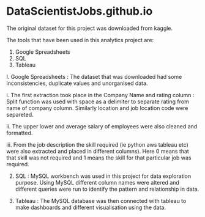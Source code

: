 # DataScientistJobs.github.io
The original dataset for this project was downloaded from kaggle.

The tools that have been used in this analytics project are:

1. Google Spreadsheets
2. SQL
3. Tableau 

I.  Google Spreadsheets :
The dataset that was downloaded had some inconsistencies, duplicate values and unorganised data. 

   i. The first extraction took place in the Company Name and rating column : Split function was used with space as a delimiter to separate rating from name of company column. Similarly location and job location code were separeted.

  ii. The upper lower and average salary of employees were also cleaned and formatted.

  iii. From the job description the skill required (ie python aws tableau etc) were also extracted and placed in different columns). Here 0 means that that skill was not required and 1 means the skill for that particular job was required.

2. SQL :
MySQL workbench was used in this project for data exploration purpose. Using MySQL different column names were altered and different queries were run to identify the pattern and relationship in data. 

3. Tableau :
The MySQL database was then connected with tableau to make dashboards and different visualisation using the data.

